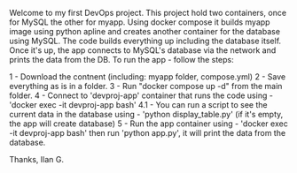 Welcome to my first DevOps project.
This project hold two containers, once for MySQL the other for myapp.
Using docker compose it builds myapp image using python apline and creates another container for the database using MySQL.
The code builds everything up including the database itself.
Once it's up, the app connects to MySQL's database via the network and prints the data from the DB.
To run the app - follow the steps:

1 - Download the contnent (including: myapp folder, compose.yml)
2 - Save everything as is in a folder.
3 - Run "docker compose up -d" from the main folder.
4 - Connect to 'devproj-app' container that runs the code using - 'docker exec -it devproj-app bash'
  4.1 - You can run a script to see the current data in the database using - 'python display_table.py' (if it's empty, the app will create database)
5 - Run the app container using - 'docker exec -it devproj-app bash' then run 'python app.py', it will print the data from the database.

Thanks,
Ilan G.
